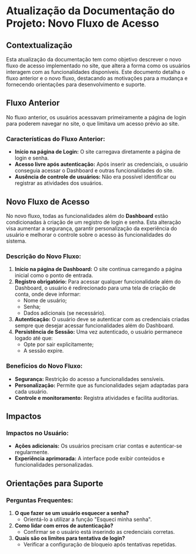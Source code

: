 # Atualização da Documentação do Projeto: Novo Fluxo de Acesso

## Contextualização
Esta atualização da documentação tem como objetivo descrever o novo fluxo de acesso implementado no site, que altera a forma como os usuários interagem com as funcionalidades disponíveis. Este documento detalha o fluxo anterior e o novo fluxo, destacando as motivações para a mudança e fornecendo orientações para desenvolvimento e suporte.

## Fluxo Anterior
No fluxo anterior, os usuários acessavam primeiramente a página de login para poderem navegar no site, o que limitava um acesso prévio ao site.

### Características do Fluxo Anterior:
- **Início na página de Login:** O site carregava diretamente a página de login e senha.
- **Acesso livre após autenticação:** Após inserir as credenciais, o usuário conseguia acessar o Dashboard e outras funcionalidades do site.
- **Ausência de controle de usuários:** Não era possível identificar ou registrar as atividades dos usuários.

## Novo Fluxo de Acesso
No novo fluxo, todas as funcionalidades além do **Dashboard** estão condicionadas à criação de um registro de login e senha. Esta alteração visa aumentar a segurança, garantir personalização da experiência do usuário e melhorar o controle sobre o acesso às funcionalidades do sistema.

### Descrição do Novo Fluxo:
1. **Início na página de Dashboard:** O site continua carregando a página inicial como o ponto de entrada.
2. **Registro obrigatório:** Para acessar qualquer funcionalidade além do Dashboard, o usuário é redirecionado para uma tela de criação de conta, onde deve informar:
   - Nome de usuário;
   - Senha;
   - Dados adicionais (se necessário).
3. **Autenticação:** O usuário deve se autenticar com as credenciais criadas sempre que desejar acessar funcionalidades além do Dashboard.
4. **Persistência de Sessão:** Uma vez autenticado, o usuário permanece logado até que:
   - Opte por sair explicitamente;
   - A sessão expire.

### Benefícios do Novo Fluxo:
- **Segurança:** Restrição do acesso a funcionalidades sensíveis.
- **Personalização:** Permite que as funcionalidades sejam adaptadas para cada usuário.
- **Controle e monitoramento:** Registra atividades e facilita auditorias.

## Impactos

### Impactos no Usuário:
- **Ações adicionais:** Os usuários precisam criar contas e autenticar-se regularmente.
- **Experiência aprimorada:** A interface pode exibir conteúdos e funcionalidades personalizadas.

## Orientações para Suporte

### Perguntas Frequentes:
1. **O que fazer se um usuário esquecer a senha?**
   - Orientá-lo a utilizar a função "Esqueci minha senha".
2. **Como lidar com erros de autenticação?**
   - Confirmar se o usuário está inserindo as credenciais corretas.
3. **Quais são os limites para tentativa de login?**
   - Verificar a configuração de bloqueio após tentativas repetidas.